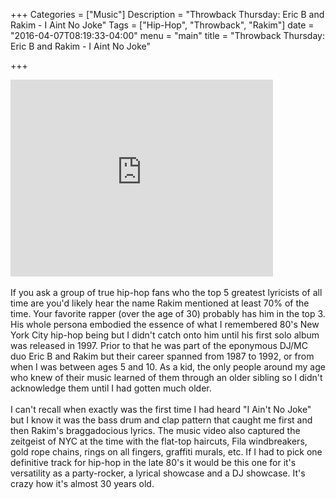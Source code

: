 +++
Categories = ["Music"]
Description = "Throwback Thursday: Eric B and Rakim - I Aint No Joke"
Tags = ["Hip-Hop", "Throwback", "Rakim"]
date = "2016-04-07T08:19:33-04:00"
menu = "main"
title = "Throwback Thursday: Eric B and Rakim - I Aint No Joke"

+++


<iframe width="420" height="315" src="https://www.youtube.com/embed/2TN-kDEKxF0" frameborder="0" allowfullscreen></iframe><br/>
<br/>
If you ask a group of true hip-hop fans who the top 5 greatest lyricists of all time are you'd likely hear the name Rakim mentioned at least 70% of the time. Your favorite rapper (over the age of 30) probably has him in the top 3. His whole persona embodied the essence of what I remembered 80's New York City hip-hop being but I didn't catch onto him until his first solo album was released in 1997. Prior to that he was part of the eponymous DJ/MC duo Eric B and Rakim but their career spanned from 1987 to 1992, or from when I was between ages 5 and 10. As a kid, the only people around my age who knew of their music learned of them through an older sibling so I didn't acknowledge them until I had gotten much older.<br/>
<br/>
I can't recall when exactly was the first time I had heard "I Ain't No Joke" but I know it was the bass drum and clap pattern that caught me first and then Rakim's braggadocious lyrics. The music video also captured the zeitgeist of NYC at the time with the flat-top haircuts, Fila windbreakers, gold rope chains, rings on all fingers, graffiti murals, etc. If I had to pick one definitive track for hip-hop in the late 80's it would be this one for it's versatility as a party-rocker, a lyrical showcase and a DJ showcase. It's crazy how it's almost 30 years old.<br/>
